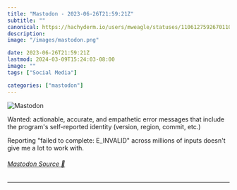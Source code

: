 ```yaml
---
title: "Mastodon - 2023-06-26T21:59:21Z"
subtitle: ""
canonical: https://hachyderm.io/users/mweagle/statuses/110612759267011096
description:
image: "/images/mastodon.png"

date: 2023-06-26T21:59:21Z
lastmod: 2024-03-09T15:24:03-08:00
image: ""
tags: ["Social Media"]

categories: ["mastodon"]
---
```

![Mastodon](/images/mastodon.png)

<p>Wanted: actionable, accurate, and empathetic error messages that include the program&#39;s self-reported identity (version, region, commit, etc.)</p><p>Reporting &quot;failed to complete: E_INVALID&quot; across millions of inputs doesn&#39;t give me a lot to work with.</p>


###### [Mastodon Source 🐘](https://hachyderm.io/@mweagle/110612759267011096)

___
